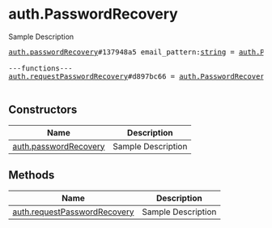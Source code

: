 # auth.PasswordRecovery

Sample Description

<pre>
<a href="../constructor/auth.passwordRecovery">auth.passwordRecovery</a>#137948a5 email_pattern:<a href="../type/string.md">string</a> = <a href="../type/auth.PasswordRecovery.md">auth.PasswordRecovery</a>;

---functions---
<a href="../method/auth.requestPasswordRecovery">auth.requestPasswordRecovery</a>#d897bc66 = <a href="../type/auth.PasswordRecovery.md">auth.PasswordRecovery</a>;

</pre>

## Constructors

| Name | Description |
|------|-------------|
| [auth.passwordRecovery](../constructor/auth.passwordRecovery.md) | Sample Description |

## Methods

| Name | Description |
|------|-------------|
| [auth.requestPasswordRecovery](../method/auth.requestPasswordRecovery.md) | Sample Description |
